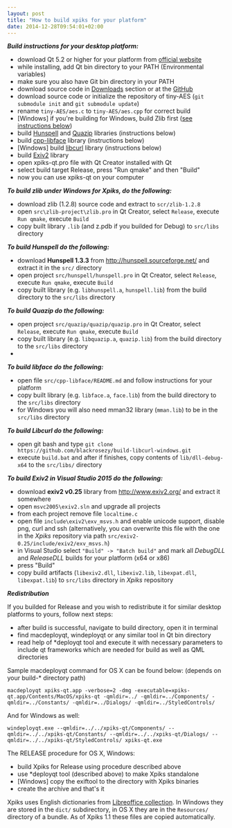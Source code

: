 ```yaml
---
layout: post
title: "How to build xpiks for your platform"
date: 2014-12-28T09:54:01+02:00
---
```


***Build instructions for your desktop platform:***

- download Qt 5.2 or higher for your platform from <a href="http://qt.io/">official website</a>
- while installing, add Qt bin directory to your PATH (Environmental variables)
- make sure you also have Git bin directory in your PATH
- download source code in <a href="{{ site.url }}/downloads">Downloads</a> section or at the <a href="https://github.com/Ribtoks/xpiks">GitHub</a>
- download source code or initialize the repository of tiny-AES (`git submodule init` and `git submodule update`)
- rename `tiny-AES/aes.c` to `tiny-AES/aes.cpp` for correct build
- <span class="gray">[Windows]</span> if you're building for Windows, build Zlib first (<a href="#zlib">see instructions below</a>)
- build <a href="#hunspell">Hunspell</a> and <a href="#quazip">Quazip</a> libraries (instructions below)
- build <a href="#libface">cpp-libface</a> library (instructions below)
- <span class="gray">[Windows]</span> build <a href="#libcurl">libcurl</a> library (instructions below)
- build <a href="#exiv2">Exiv2</a> library
- open xpiks-qt.pro file with Qt Creator installed with Qt
- select build target Release, press "Run qmake" and then "Build"
- now you can use xpiks-qt on your computer

***<span id="zlib">To build zlib under Windows for Xpiks, do the following:</span>***

- download zlib (1.2.8) source code and extract to `scr/zlib-1.2.8`
- open `src\zlib-project\zlib.pro` in Qt Creator, select `Release`, execute `Run qmake`, execute `Build`
- copy built library `.lib` (and z.pdb if you builded for Debug) to `src/libs` directory

***<span id="hunspell">To build Hunspell do the following:</span>***

- download **Hunspell 1.3.3** from http://hunspell.sourceforge.net/ and extract it in the `src/` directory
- open project `src/hunspell/hunspell.pro` in Qt Creator, select `Release`, execute `Run qmake`, execute `Build`
- copy built library (e.g. `libhunspell.a`, `hunspell.lib`) from the build directory to the `src/libs` directory

***<span id="quazip">To build Quazip do the following:</span>***

- open project `src/quazip/quazip/quazip.pro` in Qt Creator, select `Release`, execute `Run qmake`, execute `Build`
- copy built library (e.g. `libquazip.a`, `quazip.lib`) from the build directory to the `src/libs` directory
- 
***<span id="libface">To build libface do the following:</span>***

- open file `src/cpp-libface/README.md` and follow instructions for your platform
- copy built library (e.g. `libface.a`, `face.lib`) from the build directory to the `src/libs` directory
- for Windows you will also need mman32 library (`mman.lib`) to be in the `src/libs` directory

***<span id="libcurl">To build Libcurl do the following:</span>***

- open git bash and type `git clone https://github.com/blackrosezy/build-libcurl-windows.git`
- execute `build.bat` and after if finishes, copy contents of `lib/dll-debug-x64` to the `src/libs/` directory

***<span id="exiv2">To build Exiv2 in Visual Studio 2015 do the following:</span>***

- download **exiv2 v0.25** library from http://www.exiv2.org/ and extract it somewhere
- open `msvc2005\exiv2.sln` and upgrade all projects
- from each project remove file `localtime.c`
- open file `include\exiv2\exv_msvs.h` and enable unicode support, disable png, curl and ssh (alternatively, you can overwrite this file with the one in the _Xpiks_ repository via path `src/exiv2-0.25/include/exiv2/exv_msvs.h`)
- in Visual Studio select `"Build" -> "Batch build"` and mark all _DebugDLL_ and _ReleaseDLL_ builds for your platform (x64 or x86)
- press "Build"
- copy build artifacts (`libexiv2.dll`, `libexiv2.lib`, `libexpat.dll`, `libexpat.lib`) to `src/libs` directory in _Xpiks_ repository

***Redistribution***

If you builded for Release and you wish to redistribute it for similar desktop platforms to yours, follow next steps:

- after build is successful, navigate to build directory, open it in terminal
- find macdeployqt, windeployqt or any similar tool in Qt bin directory
- read help of *deployqt tool and execute it with necessary parameters to include qt frameworks which are needed for build as well as QML directories

Sample macdeployqt command for OS X can be found below: (depends on your build-* directory path)

`macdeployqt xpiks-qt.app -verbose=2 -dmg -executable=xpiks-qt.app/Contents/MacOS/xpiks-qt -qmldir=../ -qmldir=../Components/ -qmldir=../Constants/ -qmldir=../Dialogs/ -qmldir=../StyledControls/`

And for Windows as well:

`windeployqt.exe --qmldir=../../xpiks-qt/Components/ --qmldir=../../xpiks-qt/Constants/ --qmldir=../../xpiks-qt/Dialogs/ --qmldir=../../xpiks-qt/StyledControls/ xpiks-qt.exe`

The RELEASE procedure for OS X, Windows:

- build Xpiks for Release using procedure described above
- use *deployqt tool (described above) to make Xpiks standalone
- [Windows] copy the exiftool to the directory with Xpiks binaries
- create the archive and that's it

Xpiks uses English dictionaries from [Libreoffice collection](http://cgit.freedesktop.org/libreoffice/dictionaries/tree/). In Windows they are stored in the `dict/` subdirectory, in OS X they are in the `Resources/` directory of a bundle. As of Xpiks 1.1 these files are copied automatically.
